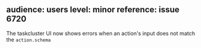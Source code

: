 audience: users
level: minor
reference: issue 6720
---
The taskcluster UI now shows errors when an action's input does not match the `action.schema`